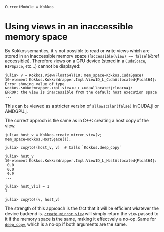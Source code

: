 ```@meta
CurrentModule = Kokkos
```

# Using views in an inaccessible memory space

By Kokkos semantics, it is not possible to read or write views which are stored in an inaccessible
memory space ([`accessible(view) == false`](@ref accessible)).
Therefore views on a GPU device (stored in a `CudaSpace`, `HIPSpace`, etc...) cannot be displayed:

```julia-repl
julia> v = Kokkos.View{Float64}(10; mem_space=Kokkos.CudaSpace)
10-element Kokkos.KokkosWrapper.Impl.View1D_L_CudaAllocated{Float64}:
Error showing value of type Kokkos.KokkosWrapper.Impl.View1D_L_CudaAllocated{Float64}:
ERROR: the view is inaccessible from the default host execution space
...
```

This can be viewed as a stricter version of `allowscalar(false)` in CUDA.jl or AMDGPU.jl.

The correct approch is the same as in C++: creating a host copy of the view.
```julia-repl
julia> host_v = Kokkos.create_mirror_view(v; mem_space=Kokkos.HostSpace());

julia> copyto!(host_v, v)  # Calls `Kokkos.deep_copy`

julia> host_v
10-element Kokkos.KokkosWrapper.Impl.View1D_L_HostAllocated{Float64}:
 0.0
 0.0
 0.0
...

julia> host_v[1] = 1
1

julia> copyto!(v, host_v)

```

The strength of this approach is the fact that it will be efficient whatever the device backend is.
[`create_mirror_view`](@ref) will simply return the `view` passed to it if the memory space is the
same, making it effectively a no-op.
Same for [`deep_copy`](@ref), which is a no-op if both arguments are the same.
